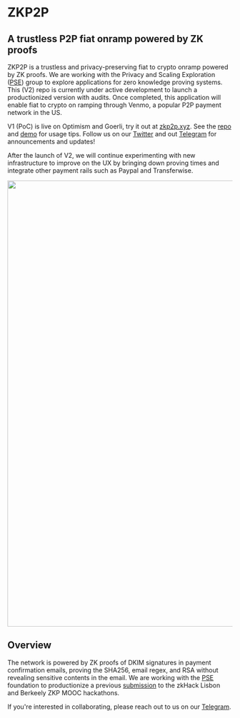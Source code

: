 # ZKP2P

## A trustless P2P fiat onramp powered by ZK proofs

ZKP2P is a trustless and privacy-preserving fiat to crypto onramp powered by ZK proofs. We are working with the Privacy and Scaling Exploration ([PSE](https://pse.dev/projects/zkp2p)) group to explore applications for zero knowledge proving systems. This (V2) repo is currently under active development to launch a productionized version with audits. Once completed, this application will enable fiat to crypto on ramping through Venmo, a popular P2P payment network in the US.

V1 (PoC) is live on Optimism and Goerli, try it out at [zkp2p.xyz](https://zkp2p.xyz/). See the [repo](https://github.com/zkp2p/zk-p2p-v1) and [demo](https://drive.google.com/file/d/1CaPoVMrZUEuvsFhXLLI9D1wUXevqSwkT/view?usp=drive_link) for usage tips.
Follow us on our [Twitter](https://twitter.com/zkp2p) and out [Telegram](https://t.me/+XDj9FNnW-xs5ODNl) for announcements and updates!

After the launch of V2, we will continue experimenting with new infrastructure to improve on the UX by bringing down proving times and integrate other payment rails such as Paypal and Transferwise.

<img width="1000" align="center" src="https://user-images.githubusercontent.com/6797244/229355494-3f9fd4aa-76a2-4219-b294-88e356e43345.jpeg"/>

## Overview
The network is powered by ZK proofs of DKIM signatures in payment confirmation emails, proving the SHA256, email regex, and RSA without revealing sensitive contents in the email. We are working with the [PSE](https://appliedzkp.org/) foundation to productionize a previous [submission](https://github.com/zkp2p/zk-p2p-v1) to the zkHack Lisbon and Berkeely ZKP MOOC hackathons.

If you're interested in collaborating, please reach out to us on our [Telegram](https://t.me/+XDj9FNnW-xs5ODNl).
